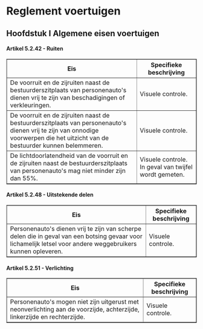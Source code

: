 # Reglement voertuigen

## Hoofdstuk I Algemene eisen voertuigen

#### Artikel 5.2.42 - Ruiten
<table border="1">
    <thead>
        <tr>
            <th><b>Eis</b></th>
            <th>Specifieke beschrijving</th>
        </tr>
    </thead>
    <tbody>
        <tr>
            <td>De voorruit en de zijruiten naast de bestuurderszitplaats van personenauto's dienen vrij te zijn van beschadigingen of verkleuringen.</td>
            <td>Visuele controle.</td>
        </tr>
            <tr>
            <td>De voorruit en de zijruiten naast de bestuurderszitplaats van personenauto's dienen vrij te zijn van onnodige voorwerpen die het uitzicht van de bestuurder kunnen belemmeren.</td>
            <td>Visuele controle.</td>
        </tr>
            <tr>
            <td>De lichtdoorlatendheid van de voorruit en de zijruiten naast de bestuurderszitplaats van personenauto's mag niet minder zijn dan 55%.</td>
            <td>Visuele controle. In geval van twijfel wordt gemeten.</td>
        </tr>
</table>

#### Artikel 5.2.48 - Uitstekende delen
<table border="1">
    <thead>
        <tr>
            <th><b>Eis</b></th>
            <th>Specifieke beschrijving</th>
        </tr>
    </thead>
    <tbody>
        <tr>
            <td>Personenauto's dienen vrij te zijn van scherpe delen die in geval van een botsing gevaar voor lichamelijk letsel voor andere weggebruikers kunnen opleveren.</td>
            <td>Visuele controle.</td>
        </tr>
</table>

#### Artikel 5.2.51 - Verlichting
<table border="1">
    <thead>
        <tr>
            <th><b>Eis</b></th>
            <th>Specifieke beschrijving</th>
        </tr>
    </thead>
    <tbody>
        <tr>
            <td>Personenauto's mogen niet zijn uitgerust met neonverlichting aan de voorzijde, achterzijde, linkerzijde en rechterzijde.</td>
            <td>Visuele controle.</td>
        </tr>
</table>